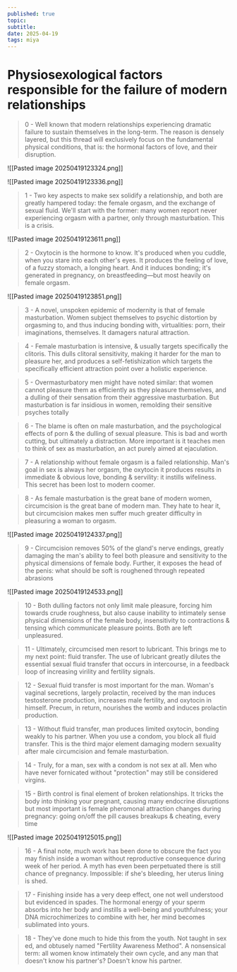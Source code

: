 ```yaml
---
published: true
topic: 
subtitle: 
date: 2025-04-19
tags: miya
---
```

# Physiosexological factors responsible for the failure of modern relationships

> 0 - Well known that modern relationships experiencing dramatic failure to sustain themselves in the long-term. The reason is densely layered, but this thread will exclusively focus on the fundamental physical conditions, that is: the hormonal factors of love, and their disruption.

![[Pasted image 20250419123324.png]]

![[Pasted image 20250419123336.png]]

> 1 - Two key aspects to make sex solidify a relationship, and both are greatly hampered today: the female orgasm, and the exchange of sexual fluid. We'll start with the former: many women report never experiencing orgasm with a partner, only through masturbation. This is a crisis.

![[Pasted image 20250419123611.png]]

> 2 - Oxytocin is the hormone to know. It's produced when you cuddle, when you stare into each other's eyes. It produces the feeling of love, of a fuzzy stomach, a longing heart. And it induces bonding; it's generated in pregnancy, on breastfeeding—but most heavily on female orgasm.

![[Pasted image 20250419123851.png]]

> 3 - A novel, unspoken epidemic of modernity is that of female masturbation. Women subject themselves to psychic distortion by orgasming to, and thus inducing bonding with, virtualities: porn, their imaginations, themselves. It damagers natural attraction.

> 4 - Female masturbation is intensive, & usually targets specifically the clitoris. This dulls clitoral sensitivity, making it harder for the man to pleasure her, and produces a self-fetishization which targets the specifically efficient attraction point over a holistic experience.

> 5 - Overmasturbatory men might have noted similar: that women cannot pleasure them as efficiently as they pleasure themselves, and a dulling of their sensation from their aggressive masturbation. But masturbation is far insidious in women, remolding their sensitive psyches totally

> 6 - The blame is often on male masturbation, and the psychological effects of porn & the dulling of sexual pleasure. This is bad and worth cutting, but ultimately a distraction. More important is it teaches men to think of sex as masturbation, an act purely aimed at ejaculation.

> 7 - A relationship without female orgasm is a failed relationship. Man's goal in sex is always her orgasm, the oxytocin it produces results in immediate & obvious love, bonding & servility: it instills wifeliness. This secret has been lost to modern coomer.

> 8 - As female masturbation is the great bane of modern women, circumcision is the great bane of modern man. They hate to hear it, but circumcision makes men suffer much greater difficulty in pleasuring a woman to orgasm.

![[Pasted image 20250419124337.png]]

> 9  - Circumcision removes 50% of the gland's nerve endings, greatly damaging the man's ability to feel both pleasure and sensitivity to the physical dimensions of female body. Further, it exposes the head of the penis: what should be soft is roughened through repeated abrasions

![[Pasted image 20250419124533.png]]

> 10 - Both dulling factors not only limit male pleasure, forcing him towards crude roughness, but also cause inability to intimately sense physical dimensions of the female body, insensitivity to contractions & tensing which communicate pleasure points. Both are left unpleasured.

> 11 - Ultimately, circumcised men resort to lubricant. This brings me to my next point: fluid transfer. The use of lubricant greatly dilutes the essential sexual fluid transfer that occurs in intercourse, in a feedback loop of increasing virility and fertility signals.

> 12 - Sexual fluid transfer is most important for the man. Woman's vaginal secretions, largely prolactin, received by the man induces testosterone production, increases male fertility, and oxytocin in himself. Precum, in return, nourishes the womb and induces prolactin production.

> 13 - Without fluid transfer, man produces limited oxytocin, bonding weakly to his partner. When you use a condom, you block all fluid transfer. This is the third major element damaging modern sexuality after male circumcision and female masturbation.

> 14 - Truly, for a man, sex with a condom is not sex at all. Men who have never fornicated without "protection" may still be considered virgins.

> 15 - Birth control is final element of broken relationships. It tricks the body into thinking your pregnant, causing many endocrine disruptions but most important is female pheromonal attraction changes during pregnancy: going on/off the pill causes breakups & cheating, every time

![[Pasted image 20250419125015.png]]

> 16 - A final note, much work has been done to obscure the fact you may finish inside a woman without reproductive consequence during week of her period. A myth has even been perpetuated there is still chance of pregnancy. Impossible: if she's bleeding, her uterus lining is shed.

> 17 - Finishing inside has a very deep effect, one not well understood but evidenced in spades. The hormonal energy of your sperm absorbs into her body and instills a well-being and youthfulness; your DNA microchimerizes to combine with her, her mind becomes sublimated into yours.

> 18 - They've done much to hide this from the youth. Not taught in sex ed, and obtusely named "Fertility Awareness Method". A nonsensical term: all women know intimately their own cycle, and any man that doesn't know his partner's? Doesn't know his partner.



